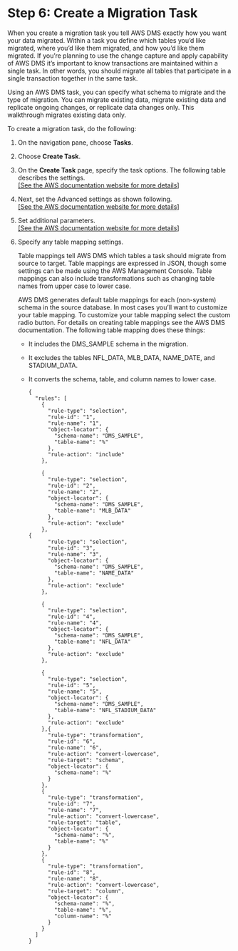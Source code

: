 # Step 6: Create a Migration Task<a name="chap-on-premoracle2aurora.steps.createtask"></a>

When you create a migration task you tell AWS DMS exactly how you want your data migrated\. Within a task you define which tables you’d like migrated, where you’d like them migrated, and how you’d like them migrated\. If you’re planning to use the change capture and apply capability of AWS DMS it’s important to know transactions are maintained within a single task\. In other words, you should migrate all tables that participate in a single transaction together in the same task\.

Using an AWS DMS task, you can specify what schema to migrate and the type of migration\. You can migrate existing data, migrate existing data and replicate ongoing changes, or replicate data changes only\. This walkthrough migrates existing data only\.

To create a migration task, do the following:

1. On the navigation pane, choose **Tasks**\.

1. Choose **Create Task**\.

1. On the **Create Task** page, specify the task options\. The following table describes the settings\.    
[\[See the AWS documentation website for more details\]](http://docs.aws.amazon.com/dms/latest/sbs/chap-on-premoracle2aurora.steps.createtask.html)

1. Next, set the Advanced settings as shown following\.    
[\[See the AWS documentation website for more details\]](http://docs.aws.amazon.com/dms/latest/sbs/chap-on-premoracle2aurora.steps.createtask.html)

1. Set additional parameters\.    
[\[See the AWS documentation website for more details\]](http://docs.aws.amazon.com/dms/latest/sbs/chap-on-premoracle2aurora.steps.createtask.html)

1. Specify any table mapping settings\.

   Table mappings tell AWS DMS which tables a task should migrate from source to target\. Table mappings are expressed in JSON, though some settings can be made using the AWS Management Console\. Table mappings can also include transformations such as changing table names from upper case to lower case\.

   AWS DMS generates default table mappings for each \(non\-system\) schema in the source database\. In most cases you’ll want to customize your table mapping\. To customize your table mapping select the custom radio button\. For details on creating table mappings see the AWS DMS documentation\. The following table mapping does these things:
   + It includes the DMS\_SAMPLE schema in the migration\.
   + It excludes the tables NFL\_DATA, MLB\_DATA, NAME\_DATE, and STADIUM\_DATA\.
   + It converts the schema, table, and column names to lower case\.

     ```
     {
       "rules": [
         {
           "rule-type": "selection",
           "rule-id": "1",
           "rule-name": "1",
           "object-locator": {
             "schema-name": "DMS_SAMPLE",
             "table-name": "%"
           },
           "rule-action": "include"
         },
     
         {
           "rule-type": "selection",
           "rule-id": "2",
           "rule-name": "2",
           "object-locator": {
             "schema-name": "DMS_SAMPLE",
             "table-name": "MLB_DATA"
           },
           "rule-action": "exclude"
         },
     {
           "rule-type": "selection",
           "rule-id": "3",
           "rule-name": "3",
           "object-locator": {
             "schema-name": "DMS_SAMPLE",
             "table-name": "NAME_DATA"
           },
           "rule-action": "exclude"
         },
     
         {
           "rule-type": "selection",
           "rule-id": "4",
           "rule-name": "4",
           "object-locator": {
             "schema-name": "DMS_SAMPLE",
             "table-name": "NFL_DATA"
           },
           "rule-action": "exclude"
         },
     
         {
           "rule-type": "selection",
           "rule-id": "5",
           "rule-name": "5",
           "object-locator": {
             "schema-name": "DMS_SAMPLE",
             "table-name": "NFL_STADIUM_DATA"
           },
           "rule-action": "exclude"
         },{
           "rule-type": "transformation",
           "rule-id": "6",
           "rule-name": "6",
           "rule-action": "convert-lowercase",
           "rule-target": "schema",
           "object-locator": {
             "schema-name": "%"
           }
         },
         {
           "rule-type": "transformation",
           "rule-id": "7",
           "rule-name": "7",
           "rule-action": "convert-lowercase",
           "rule-target": "table",
           "object-locator": {
             "schema-name": "%",
             "table-name": "%"
           }
         },
         {
           "rule-type": "transformation",
           "rule-id": "8",
           "rule-name": "8",
           "rule-action": "convert-lowercase",
           "rule-target": "column",
           "object-locator": {
             "schema-name": "%",
             "table-name": "%",
             "column-name": "%"
           }
         }
       ]
     }
     ```